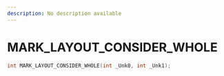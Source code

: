 ```yaml
---
description: No description available 
---
```


# MARK_LAYOUT_CONSIDER_WHOLE

```cpp
int MARK_LAYOUT_CONSIDER_WHOLE(int _Unk0, int _Unk1);
```